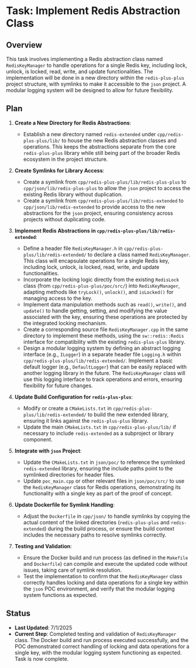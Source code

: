 # Task: Implement Redis Abstraction Class

## Overview
This task involves implementing a Redis abstraction class named `RedisKeyManager` to handle operations for a single Redis key, including lock, unlock, is locked, read, write, and update functionalities. The implementation will be done in a new directory within the `redis-plus-plus` project structure, with symlinks to make it accessible to the `json` project. A modular logging system will be designed to allow for future flexibility.

## Plan

1. **Create a New Directory for Redis Abstractions**:
   - Establish a new directory named `redis-extended` under `cpp/redis-plus-plus/lib/` to house the new Redis abstraction classes and operations. This keeps the abstractions separate from the core `redis-plus-plus` library while still being part of the broader Redis ecosystem in the project structure.

2. **Create Symlinks for Library Access**:
   - Create a symlink from `cpp/redis-plus-plus/lib/redis-plus-plus` to `cpp/json/lib/redis-plus-plus` to allow the `json` project to access the existing Redis library without duplication.
   - Create a symlink from `cpp/redis-plus-plus/lib/redis-extended` to `cpp/json/lib/redis-extended` to provide access to the new abstractions for the `json` project, ensuring consistency across projects without duplicating code.

3. **Implement Redis Abstractions in `cpp/redis-plus-plus/lib/redis-extended`**:
   - Define a header file `RedisKeyManager.h` in `cpp/redis-plus-plus/lib/redis-extended/` to declare a class named `RedisKeyManager`. This class will encapsulate operations for a single Redis key, including lock, unlock, is locked, read, write, and update functionalities.
   - Incorporate the locking logic directly from the existing `RedisLock` class (from `cpp/redis-plus-plus/poc/src/`) into `RedisKeyManager`, adapting methods like `tryLock()`, `unlock()`, and `isLocked()` for managing access to the key.
   - Implement data manipulation methods such as `read()`, `write()`, and `update()` to handle getting, setting, and modifying the value associated with the key, ensuring these operations are protected by the integrated locking mechanism.
   - Create a corresponding source file `RedisKeyManager.cpp` in the same directory to implement these methods, using the `sw::redis::Redis` interface for compatibility with the existing `redis-plus-plus` library.
   - Design a modular logging system by defining an abstract logging interface (e.g., `ILogger`) in a separate header file `Logging.h` within `cpp/redis-plus-plus/lib/redis-extended/`. Implement a basic default logger (e.g., `DefaultLogger`) that can be easily replaced with another logging library in the future. The `RedisKeyManager` class will use this logging interface to track operations and errors, ensuring flexibility for future changes.

4. **Update Build Configuration for `redis-plus-plus`**:
   - Modify or create a `CMakeLists.txt` in `cpp/redis-plus-plus/lib/redis-extended/` to build the new extended library, ensuring it links against the `redis-plus-plus` library.
   - Update the main `CMakeLists.txt` in `cpp/redis-plus-plus/lib/` if necessary to include `redis-extended` as a subproject or library component.

5. **Integrate with `json` Project**:
   - Update the `CMakeLists.txt` in `json/poc/` to reference the symlinked `redis-extended` library, ensuring the include paths point to the symlinked directories for header files.
   - Update `poc_main.cpp` or other relevant files in `json/poc/src/` to use the `RedisKeyManager` class for Redis operations, demonstrating its functionality with a single key as part of the proof of concept.

6. **Update Dockerfile for Symlink Handling**:
   - Adjust the `Dockerfile` in `cpp/json/` to handle symlinks by copying the actual content of the linked directories (`redis-plus-plus` and `redis-extended`) during the build process, or ensure the build context includes the necessary paths to resolve symlinks correctly.

7. **Testing and Validation**:
   - Ensure the Docker build and run process (as defined in the `Makefile` and `Dockerfile`) can compile and execute the updated code without issues, taking care of symlink resolution.
   - Test the implementation to confirm that the `RedisKeyManager` class correctly handles locking and data operations for a single key within the `json` POC environment, and verify that the modular logging system functions as expected.

## Status
- **Last Updated**: 7/1/2025
- **Current Step**: Completed testing and validation of `RedisKeyManager` class. The Docker build and run process executed successfully, and the POC demonstrated correct handling of locking and data operations for a single key, with the modular logging system functioning as expected. Task is now complete.
